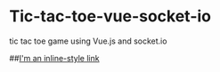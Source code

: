 # Tic-tac-toe-vue-socket-io
tic tac toe game using Vue.js and socket.io 

##[I'm an inline-style link](https://www.youtube.com/watch?v=7eEDH-qQl8Y&list=LL&index=6)
